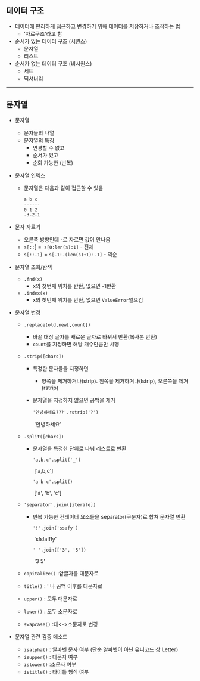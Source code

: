 ## 데이터 구조

* 데이터에 편리하게 접근하고 변경하기 위해 데이터를 저장하거나 조작하는 법
  * '자료구조'라고 함
* 순서가 있는 데이터 구조 (시퀀스)
  * 문자열 
  * 리스트
* 순서가 없는 데이터 구조 (비시퀀스)
  * 세트
  * 딕셔너리



---

## 문자열

* 문자열

  * 문자들의 나열
  * 문자열의 특징
    * 변경할 수 없고
    * 순서가 있고
    * 순회 가능한 (반복)

* 문자열 인덱스

  * 문자열은 다음과 같이 접근할 수 있음

    ```
    a b c   
    ------
    0 1 2
    -3-2-1  
    ```

* 문자 자르기

  *  오른쪽 방향인데 -로 자르면 값이 안나옴
  *  `s[::`] =` s[0:len(s):1]` - 전체
  * `s[::-1]` = `s[-1:-(len(s)+1):-1]` - 역순

* 문자열 조회/탐색

  * `.fnd(x)`
    * x의 첫번째 위치를 반환, 없으면 -1반환
  * `.index(x)`
    * x의 첫번째 위치를 반환, 없으면 `ValueError`일으킴

* 문자열 변경

  * `.replace(old,new[,count])`
    
    * 바꿀 대상 글자를 새로운 글자로 바꿔서 반환(복사본 반환)
    * `count`를 지정하면 해당 개수만큼만 시행
  * `.strip([chars])`
    
    * 특정한 문자들을 지정하면
      * 양쪽을 제거하거나(strip). 왼쪽을 제거하거나(lstrip), 오른쪽을 제거(rstrip)
      
    * 문자열을 지정하지 않으면 공백을 제거
    
      ```
      '안녕하세요???'.rstrip('?')
      ```
    
      ​	'안녕하세요'
  * `.split([chars])`
    
    * 문자열을 특정한 단위로 나눠 리스트로 반환
    
      ```
      'a,b,c'.split('_')
      ```
    
      ​	['a,b,c']
    
      ```
      'a b c'.split()
      ```
    
      ​	['a', 'b', 'c']
  * `'separator'.join([iterale])`
    
    * 반복 가능한 컨테이너 요소들을 separator(구분자)로 합쳐 문자열 반환
    
      ```
      '!'.join('ssafy')
      ```
    
      ​	's!s!a!f!y'
    
      ```
      ' '.join(['3', '5'])
      ```
    
      ​	'3 5'
  * `capitalize()` :앞글자를 대문자로
  * `title()` : ' 나 공백 이후를 대문자로 
  * `upper()` : 모두 대문자로
  * `lower()` : 모두 소문자로
  * `swapcase()` :대<->소문자로 변경
  
* 문자열 관련 검증 메소드

  * `isalpha()` : 알파벳 문자 여부 (단순 알파벳이 아닌 유니코드 상 Letter)
  * `isupper()` : 대문자 여부
  * `islower()` :소문자 여부
  * `istitle()` : 타이틀 형식 여부


